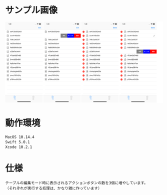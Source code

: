 # サンプル画像
![サンプル画像1](https://github.com/shigyamamoto/UITableViewSample01_UITableViewRowAction/blob/images/image-sample01.png)

# 動作環境
    MacOS 10.14.4
    Swift 5.0.1
    Xcode 10.2.1

# 仕様
    テーブルの編集モード時に表示されるアクションボタンの数を3個に増やしています。
    （それぞれが実行する処理は、かなり雑に作っています）

